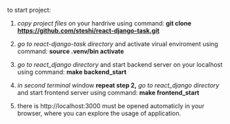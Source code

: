 to start project:

1) *copy project files* on your hardrive using command: <b> git clone https://github.com/steshi/react-django-task.git </b>

2) *go to  react-django-task directory* and activate virual enviroment using command: <b> source .venv/bin activate </b>
 
3) *go to  react_django  directory* and start backend server on your localhost using command: <b> make backend_start </b>
 
4) *in second terminal* window <b> repeat step 2,</b> *go to  react_django  directory* and start frontend server using command: <b> make frontend_start </b>
 
5) there is http://localhost:3000 must be opened automaticly in your browser, where you can explore the usage of application.
